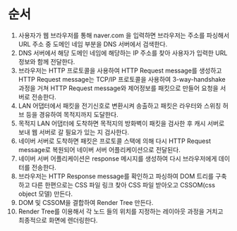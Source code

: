 # 순서
1. 사용자가 웹 브라우저를 통해 naver.com 을 입력하면 브라우저는 주소를 파싱해서 URL 주소 중 도메인 네임 부분을 DNS 서버에서 검색한다. 
2. DNS 서버에서 해당 도메인 네임에 해당하는 IP 주소를 찾아 사용자가 입력한 URL 정보와 함께 전달한다. 
3. 브라우저는 HTTP 프로토콜을 사용하여 HTTP Request message를 생성하고 HTTP Request message는 TCP/IP 프로토콜을 사용하여 3-way-handshake 과정을 거쳐 HTTP Request message와 제어정보를 패킷으로 만들어 요청을 서버로 전송한다. 
4. LAN 어댑터에서 패킷을 전기신호로 변환시켜 송출하고 패킷은 라우터와 스위칭 허브 등을 경유하여 목적지까지 도달한다.
5. 목적지 LAN 어댑터에 도착하면 목적지의 방화벽이 패킷을 검사한 후 캐시 서버로 보내 웹 서버로 갈 필요가 있는 지 검사한다.
6. 네이버 서버로 도착하면 패킷은 프로토콜 스택에 의해 다시 HTTP Request message로 복원되어 네이버 서버 어플리케이션으로 전달된다.
7. 네이버 서버 어플리케이션은 response 메시지를 생성하여 다시 브라우저에게 데이터를 전송한다. 
8. 브라우저는 HTTP Response message를 확인하고 파싱하여 DOM 트리를 구축하고 다른 한편으로는 CSS 파일 링크 찾아 CSS 파일 받아오고 CSSOM(css object 모델) 만든다.
9.  DOM 및 CSSOM을 결합하여 Render Tree 만든다.
10. Render Tree를 이용해서 각 노드 들의 위치를 지정하는 레이아웃 과정을 거치고 최종적으로 화면에 렌더링한다.
